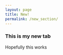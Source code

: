 ```yaml
---
layout: page
title: New!
permalink: /new_section/
---
```

### This is my new tab 

Hopefully this works
